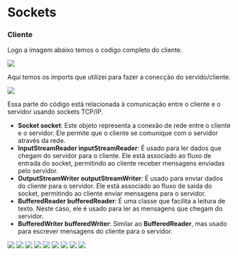 # Sockets

### Cliente

Logo a imagem abaixo temos o codigo completo do cliente.

<img src = "fotos\classe inteira cliente.png">

Aqui temos os imports que utilizei para fazer a conecção do servido/cliente.

<img src = "fotos\imports clientes.png">

Essa parte do código está relacionada à comunicação entre o cliente e o servidor usando sockets TCP/IP.

* **Socket socket**: Este objeto representa a conexão de rede entre o cliente e o servidor. Ele permite que o cliente se comunique com o servidor através da rede.
* **InputStreamReader inputStreamReader**: É usado para ler dados que chegam do servidor para o cliente. Ele está associado ao fluxo de entrada do socket, permitindo ao cliente receber mensagens enviadas pelo servidor.
* **OutputStreamWriter outputStreamWriter**: É usado para enviar dados do cliente para o servidor. Ele está associado ao fluxo de saída do socket, permitindo ao cliente enviar mensagens para o servidor.
* **BufferedReader bufferedReader**: É uma classe que facilita a leitura de texto. Neste caso, ele é usado para ler as mensagens que chegam do servidor.
* **BufferedWriter bufferedWriter**: Similar ao **BufferedReader**, mas usado para escrever mensagens do cliente para o servidor.

<img src = "fotos\inicio da Cliente.png">

<img src = "fotos\inicio da Cliente primeiro try.png">

<img src = "fotos\inicio da Cliente segundo try.png">

<img src = "fotos\ifs e elses cliente.png">

<img src = "fotos\finally cliente.png">



<img src = "fotos\classe inteira servidor.png">

<img src = "fotos\Inicio servidor.png">

<img src = "fotos\try servidor.png">

<img src = "fotos\while servidor.png">








